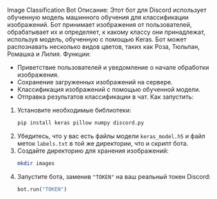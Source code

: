 Image Classification Bot
Описание:
Этот бот для Discord использует обученную модель машинного обучения для классификации изображений. Бот принимает изображения от пользователей, обрабатывает их и определяет, к какому классу они принадлежат, используя модель, обученную с помощью Keras. Бот может распознавать несколько видов цветов, таких как Роза, Тюльпан, Ромашка и Лилия.
Функции:
- Приветствие пользователей и уведомление о начале обработки изображения.
- Сохранение загруженных изображений на сервере.
- Классификация изображений с помощью обученной модели.
- Отправка результатов классификации в чат.
Как запустить:
1. Установите необходимые библиотеки:
    ```bash
    pip install keras pillow numpy discord.py
    ```
2. Убедитесь, что у вас есть файлы модели `keras_model.h5` и файл меток `labels.txt` в той же директории, что и скрипт бота.
3. Создайте директорию для хранения изображений:
    ```bash
    mkdir images
    ```
4. Запустите бота, заменив `"TOKEN"` на ваш реальный токен Discord:
    ```python
    bot.run("TOKEN")
    ```




